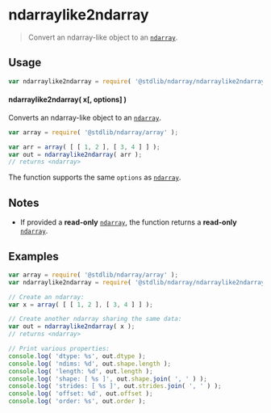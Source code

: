 <!--

@license Apache-2.0

Copyright (c) 2024 The Stdlib Authors.

Licensed under the Apache License, Version 2.0 (the "License");
you may not use this file except in compliance with the License.
You may obtain a copy of the License at

   http://www.apache.org/licenses/LICENSE-2.0

Unless required by applicable law or agreed to in writing, software
distributed under the License is distributed on an "AS IS" BASIS,
WITHOUT WARRANTIES OR CONDITIONS OF ANY KIND, either express or implied.
See the License for the specific language governing permissions and
limitations under the License.

-->

# ndarraylike2ndarray

> Convert an ndarray-like object to an [`ndarray`][@stdlib/ndarray/ctor].

<!-- Section to include introductory text. Make sure to keep an empty line after the intro `section` element and another before the `/section` close. -->

<section class="intro">

</section>

<!-- /.intro -->

<!-- Package usage documentation. -->

<section class="usage">

## Usage

```javascript
var ndarraylike2ndarray = require( '@stdlib/ndarray/ndarraylike2ndarray' );
```

#### ndarraylike2ndarray( x\[, options] )

Converts an ndarray-like object to an [`ndarray`][@stdlib/ndarray/ctor].

```javascript
var array = require( '@stdlib/ndarray/array' );

var arr = array( [ [ 1, 2 ], [ 3, 4 ] ] );
var out = ndarraylike2ndarray( arr );
// returns <ndarray>
```

The function supports the same `options` as [`ndarray`][@stdlib/ndarray/ctor].

</section>

<!-- /.usage -->

<!-- Package usage notes. Make sure to keep an empty line after the `section` element and another before the `/section` close. -->

<section class="notes">

## Notes

-   If provided a **read-only** [`ndarray`][@stdlib/ndarray/ctor], the function returns a **read-only** [`ndarray`][@stdlib/ndarray/ctor].

</section>

<!-- /.notes -->

<!-- Package usage examples. -->

<section class="examples">

## Examples

<!-- eslint no-undef: "error" -->

```javascript
var array = require( '@stdlib/ndarray/array' );
var ndarraylike2ndarray = require( '@stdlib/ndarray/ndarraylike2ndarray' );

// Create an ndarray:
var x = array( [ [ 1, 2 ], [ 3, 4 ] ] );

// Create another ndarray sharing the same data:
var out = ndarraylike2ndarray( x );
// returns <ndarray>

// Print various properties:
console.log( 'dtype: %s', out.dtype );
console.log( 'ndims: %d', out.shape.length );
console.log( 'length: %d', out.length );
console.log( 'shape: [ %s ]', out.shape.join( ', ' ) );
console.log( 'strides: [ %s ]', out.strides.join( ', ' ) );
console.log( 'offset: %d', out.offset );
console.log( 'order: %s', out.order );
```

</section>

<!-- /.examples -->

<!-- Section to include cited references. If references are included, add a horizontal rule *before* the section. Make sure to keep an empty line after the `section` element and another before the `/section` close. -->

<section class="references">

</section>

<!-- /.references -->

<!-- Section for related `stdlib` packages. Do not manually edit this section, as it is automatically populated. -->

<section class="related">

</section>

<!-- /.related -->

<!-- Section for all links. Make sure to keep an empty line after the `section` element and another before the `/section` close. -->

<section class="links">

[@stdlib/ndarray/ctor]: https://github.com/stdlib-js/stdlib/tree/develop/lib/node_modules/%40stdlib/ndarray/ctor

</section>

<!-- /.links -->
